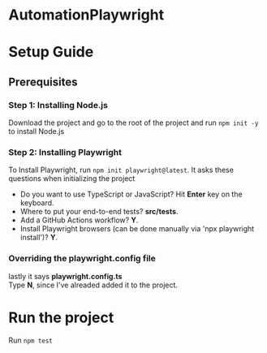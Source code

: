 # AutomationPlaywright

# Setup Guide
## Prerequisites
### Step 1: Installing Node.js

Download the project and go to the root of the project and run `npm init -y` to install Node.js

### Step 2: Installing Playwright

To Install Playwright, run `npm init playwright@latest`. It asks these questions when initializing the project
- Do you want to use TypeScript or JavaScript? Hit <strong>Enter</strong> key on the keyboard.
-  Where to put your end-to-end tests? <strong>src/tests</strong>.
-  Add a GitHub Actions workflow? <strong>Y</strong>.
-  Install Playwright browsers (can be done manually via 'npx playwright install')? <strong>Y</strong>.

### Overriding the playwright.config file
lastly it says <strong>playwright.config.ts</strong> </br>
Type <strong>N</strong>, since I've alreaded added it to the project.

# Run the project

Run `npm test`

